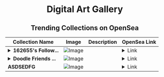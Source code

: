 <div align="center">

# Digital Art Gallery

## Trending Collections on OpenSea

| Collection Name                       | Image                                                                                     | Description                       | OpenSea Link                                                                                          |
|---------------------------------------|-------------------------------------------------------------------------------------------|-----------------------------------|--------------------------------------------------------------------------------------------------------|
| **<details><summary>162655's Follow...</summary>162655's Follower</details>** | ![Image](https://i.seadn.io/s/raw/files/19f9f090920392cc3650cbdf4361755b.png?w=500&auto=format?w=200&auto=format) |  | <details><summary>Link</summary>[162655's Follower](https://opensea.io/collection/162655-s-follower)</details> |
| **<details><summary>Doodle Friends ...</summary>Doodle Friends Exclusives</details>** | ![Image](https://i.seadn.io/s/raw/files/040e3afb28689362ce45582a43bf2a67.png?w=500&auto=format?w=200&auto=format) |  | <details><summary>Link</summary>[Doodle Friends Exclusives](https://opensea.io/collection/doodle-friends-exclusives)</details> |
| **ASDSEDFG** | ![Image](https://i.seadn.io/s/raw/files/4d746b8d143a1946dab1d603f175fc48.jpg?w=500&auto=format?w=200&auto=format) |  | <details><summary>Link</summary>[ASDSEDFG](https://opensea.io/collection/asdsedfg-1)</details> |

</div>